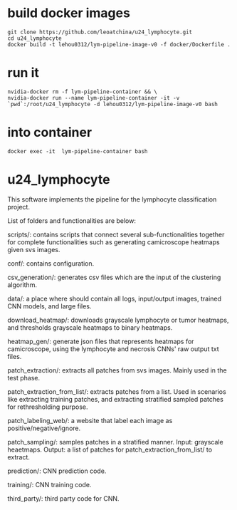 # build docker images
```
git clone https://github.com/leoatchina/u24_lymphocyte.git
cd u24_lymphocyte
docker build -t lehou0312/lym-pipeline-image-v0 -f docker/Dockerfile .
```
# run it
```
nvidia-docker rm -f lym-pipeline-container && \
nvidia-docker run --name lym-pipeline-container -it -v `pwd`:/root/u24_lymphocyte -d lehou0312/lym-pipeline-image-v0 bash
```
# into container
```
docker exec -it  lym-pipeline-container bash
```

# u24_lymphocyte

This software implements the pipeline for the lymphocyte classification project.

List of folders and functionalities are below:

scripts/: contains scripts that connect several sub-functionalities together for complete functionalities such as generating camicroscope heatmaps given svs images.

conf/: contains configuration.

csv_generation/: generates csv files which are the input of the clustering algorithm.

data/: a place where should contain all logs, input/output images, trained CNN models, and large files.

download_heatmap/: downloads grayscale lymphocyte or tumor heatmaps, and thresholds grayscale heatmaps to binary heatmaps.

heatmap_gen/: generate json files that represents heatmaps for camicroscope, using the lymphocyte and necrosis CNNs' raw output txt files.

patch_extraction/: extracts all patches from svs images. Mainly used in the test phase.

patch_extraction_from_list/: extracts patches from a list. Used in scenarios like extracting training patches, and extracting stratified sampled patches for rethresholding purpose.

patch_labeling_web/: a website that label each image as positive/negative/ignore.

patch_sampling/: samples patches in a stratified manner. Input: grayscale heaetmaps. Output: a list of patches for patch_extraction_from_list/ to extract.

prediction/: CNN prediction code.

training/: CNN training code.

third_party/: third party code for CNN.
